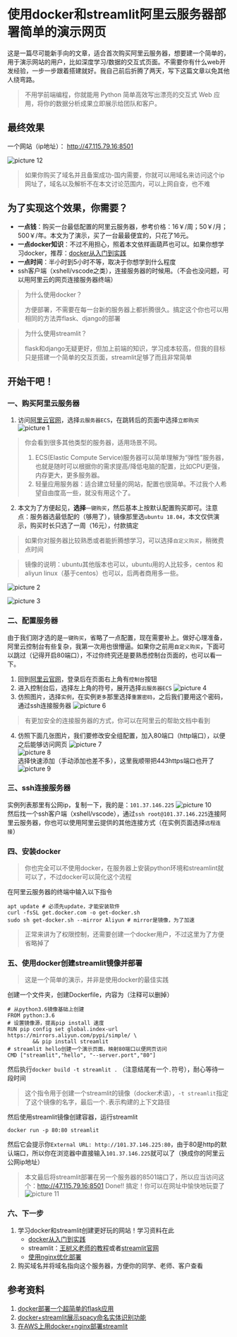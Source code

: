 # 使用docker和streamlit阿里云服务器部署简单的演示网页

这是一篇尽可能新手向的文章，适合首次购买阿里云服务器，想要建一个简单的，用于演示网站的用户，比如深度学习/数据的交互式页面。不需要你有什么web开发经验，一步一步跟着搭建就好。我自己前后折腾了两天，写下这篇文章以免其他人绕弯路。
> 不用学前端编程，你就能用 Python 简单高效写出漂亮的交互式 Web 应用，将你的数据分析成果立即展示给团队和客户。

## 最终效果
一个网站（ip地址）： http://47.115.79.16:8501

![picture 12](2020-09-16_04-46-47.png)  

> 如果你购买了域名并且备案成功-国内需要，你就可以用域名来访问这个ip网址了，域名以及解析不在本文讨论范围内，可以上网自查，也不难

## 为了实现这个效果，你需要？
* **一点钱**：购买一台最低配置的阿里云服务器，参考价格：16￥/周；50￥/月；500￥/年。本文为了演示，买了一台最最便宜的，只花了16元。
* **一点docker知识**：不过不用担心，照着本文依样画葫芦也可以。如果你想学习docker，推荐：[docker从入门到实践](https://yeasy.gitbook.io/)
* **一点时间**：半小时到5小时不等，取决于你想学到什么程度
* ssh客户端（xshell/vscode之类），连接服务器的时候用。（不会也没问题，可以用阿里云的网页连接服务器终端）

> 为什么使用docker？
>   
> 方便部署，不需要在每一台新的服务器上都折腾很久。搞定这个你也可以用相同的方法弄flask、django的部署

> 为什么使用streamlit？
>   
> flask和django无疑更好，但加上前端的知识，学习成本较高，但我的目标只是搭建一个简单的交互页面，streamlit足够了而且非常简单
## 开始干吧！
### 一、购买阿里云服务器
1. 访问[阿里云官网](https://www.aliyun.com/)，选择`云服务器ECS`，在跳转后的页面中选择`立即购买`
![picture 1](2020-09-16_02-14-17.png)  
> 你会看到很多其他类型的服务器，适用场景不同。
> 1. ECS(Elastic Compute Service)服务器可以简单理解为“弹性”服务器，也就是随时可以根据你的需求提高/降低电脑的配置，比如CPU更强，内存更大，更多服务器。
> 2. 轻量应用服务器：适合建立轻量的网站，配置也很简单。不过我个人希望自由度高一些，就没有用这个了。

2. 本文为了方便起见，**选择**`一键购买`，然后基本上按默认配置购买即可。注意点：服务器选最低配的（够用了），镜像那里选`ubuntu 18.04`，本文仅供演示，购买时长只选了一周（16元），付款搞定
> 如果你对服务器比较熟悉或者能折腾想学习，可以选择`自定义购买`，稍微费点时间

> 镜像的说明：ubuntu其他版本也可以，ubuntu用的人比较多，centos 和 aliyun linux（基于centos）也可以，后两者商用多一些。

![picture 2](2020-09-16_03-03-37.png)  

![picture 3](2020-09-16_03-14-20.png)  

### 二、配置服务器

由于我们刚才选的是`一键购买`，省略了一点配置，现在需要补上。做好心理准备，阿里云控制台有些复杂，我第一次用也很懵逼。如果你之前用`自定义购买`，下面可以跳过（记得开启80端口），不过你终究还是要熟悉控制台页面的，也可以看一下。

1. 回到[阿里云官网](https://aliyun.com)，登录后在页面右上角有`控制台`按钮
2. 进入控制台后，选择左上角的符号，展开选择`云服务器ECS`
![picture 4](2020-09-16_03-21-31.png)  
3. 仿照图片，选择`实例`，在实例`更多`那里选择`重置密码`，之后我们要用这个密码，通过ssh连接服务器
![picture 6](2020-09-16_03-27-08.png)  
> 有更加安全的连接服务器的方式，你可以在阿里云的帮助文档中看到
4. 仿照下面几张图片，我们要修改安全组配置，加入80端口（http端口），以便之后能够访问网页
![picture 7](2020-09-16_03-30-11.png)  
![picture 8](2020-09-16_03-33-10.png)  
选择快速添加（手动添加也差不多），这里我顺带把443https端口也开了
![picture 9](2020-09-16_03-33-52.png)  

### 三、ssh连接服务器
实例列表那里有公网ip，复制一下，我的是：`101.37.146.225`
![picture 10](2020-09-16_03-37-04.png)  
然后找一个ssh客户端（xshell/vscode），通过`ssh root@101.37.146.225`连接阿里云服务器，你也可以使用阿里云提供的其他连接方式（在实例页面选择`远程连接`）

### 四、安装docker
> 你也完全可以不使用docker，在服务器上安装python环境和streamlint就可以了，不过docker可以简化这个流程

在阿里云服务器的终端中输入以下指令
```
apt update # 必须先update，才能安装软件
curl -fsSL get.docker.com -o get-docker.sh
sudo sh get-docker.sh --mirror Aliyun # mirror是镜像，为了加速
```
> 正常来讲为了权限控制，还需要创建一个docker用户，不过这里为了方便省略掉了

### 五、使用docker创建streamlit镜像并部署

> 这是一个简单的演示，并非是使用docker的最佳实践

创建一个文件夹，创建Dockerfile，内容为（注释可以删掉）
```
# 从python3.6镜像基础上创建
FROM python:3.6
# 设置镜像源，提高pip install 速度
RUN pip config set global.index-url https://mirrors.aliyun.com/pypi/simple/ \
        && pip install streamlit
# streamlit hello创建一个演示页面，映射80端口以便网页访问
CMD ["streamlit","hello", "--server.port","80"] 
```
然后执行`docker build -t streamlit .` （注意结尾有一个`.`符号），耐心等待一段时间
> 这个指令用于创建一个streamlit的镜像（docker术语），`-t streamlit`指定了这个镜像的名字，最后一个`.`表示构建的上下文路径

然后使用streamlit镜像创建容器，运行streamlit
```
docker run -p 80:80 streamlit
```
然后它会提示你`External URL: http://101.37.146.225:80`，由于80是http的默认端口，所以你在浏览器中直接输入`101.37.146.225`就可以了（换成你的阿里云公网ip地址）
> 本文最后将streamlit部署在另一个服务器的8501端口了，所以应当访问这个：http://47.115.79.16:8501
Done!! 搞定！你可以在网址中愉快地玩耍了
![picture 11](2020-09-16_04-33-45.png)  

### 六、下一步
1. 学习docker和streamlit创建更好玩的网站！学习资料在此
    * [docker从入门到实践](https://yeasy.gitbook.io/)
    * streamlit：[王树义老师的教程](https://sspai.com/post/58474)或者[streamlit官网](https://www.streamlit.io/)
    * [使用nginx优化部署](https://discuss.streamlit.io/t/tutorial-deploying-streamlit-app-to-aws-lightsail-with-docker-and-nginx/5561)
2. 购买域名并将域名指向这个服务器，方便你的同学、老师、客户查看

## 参考资料
1. [docker部署一个超简单的flask应用](https://zhuanlan.zhihu.com/p/78432719)
2. [docker+streamlit展示spacy命名实体识别功能](https://maelfabien.github.io/project/Streamlit/)
3. [在AWS上用docker+nginx部署streamlit](https://discuss.streamlit.io/t/tutorial-deploying-streamlit-app-to-aws-lightsail-with-docker-and-nginx/5561)